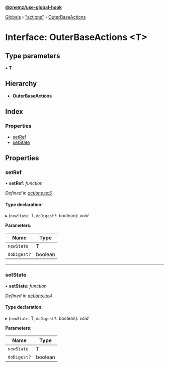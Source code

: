 **[@znemz/use-global-hook](../README.md)**

[Globals](../globals.md) › ["actions"](../modules/_actions_.md) › [OuterBaseActions](_actions_.outerbaseactions.md)

# Interface: OuterBaseActions <**T**>

## Type parameters

▪ **T**

## Hierarchy

* **OuterBaseActions**

## Index

### Properties

* [setRef](_actions_.outerbaseactions.md#setref)
* [setState](_actions_.outerbaseactions.md#setstate)

## Properties

###  setRef

• **setRef**: *function*

*Defined in [actions.ts:5](https://github.com/nmccready/use-global-hook/blob/8ce7f42/src/actions.ts#L5)*

#### Type declaration:

▸ (`newState`: T, `doDigest?`: boolean): *void*

**Parameters:**

Name | Type |
------ | ------ |
`newState` | T |
`doDigest?` | boolean |

___

###  setState

• **setState**: *function*

*Defined in [actions.ts:4](https://github.com/nmccready/use-global-hook/blob/8ce7f42/src/actions.ts#L4)*

#### Type declaration:

▸ (`newState`: T, `doDigest?`: boolean): *void*

**Parameters:**

Name | Type |
------ | ------ |
`newState` | T |
`doDigest?` | boolean |